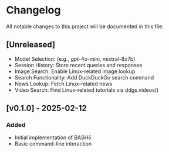 # Changelog

All notable changes to this project will be documented in this file.

## [Unreleased]
- Model Selection: (e.g., gpt-4o-mini, mixtral-8x7b)
- Session History: Store recent queries and responses
- Image Search: Enable Linux-related image lookup
- Search Functionality: Add DuckDuckGo search command
- News Lookup: Fetch Linux-related news
- Video Search: Find Linux-related tutorials via ddgs.videos()

## [v0.1.0] - 2025-02-12
### Added
- Initial implementation of BASHō
- Basic command-line interaction